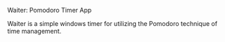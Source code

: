 Waiter: Pomodoro Timer App

Waiter is a simple windows timer for utilizing the Pomodoro technique of time management.
